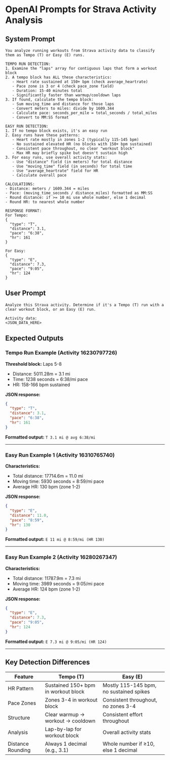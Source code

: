 # OpenAI Prompts for Strava Activity Analysis

## System Prompt

```
You analyze running workouts from Strava activity data to classify them as Tempo (T) or Easy (E) runs.

TEMPO RUN DETECTION:
1. Examine the "laps" array for contiguous laps that form a workout block
2. A tempo block has ALL these characteristics:
   - Heart rate sustained at 150+ bpm (check average_heartrate)
   - Pace zone is 3 or 4 (check pace_zone field)
   - Duration: 15-40 minutes total
   - Significantly faster than warmup/cooldown laps
3. If found, calculate the tempo block:
   - Sum moving_time and distance for those laps
   - Convert meters to miles: divide by 1609.344
   - Calculate pace: seconds_per_mile = total_seconds / total_miles
   - Convert to MM:SS format

EASY RUN DETECTION:
1. If no tempo block exists, it's an easy run
2. Easy runs have these patterns:
   - Heart rate mostly in zones 1-2 (typically 115-145 bpm)
   - No sustained elevated HR (no blocks with 150+ bpm sustained)
   - Consistent pace throughout, no clear "workout block"
   - Max HR may briefly spike but doesn't sustain high
3. For easy runs, use overall activity stats:
   - Use "distance" field (in meters) for total distance
   - Use "moving_time" field (in seconds) for total time
   - Use "average_heartrate" field for HR
   - Calculate overall pace

CALCULATIONS:
- Distance: meters / 1609.344 = miles
- Pace: (moving_time_seconds / distance_miles) formatted as MM:SS
- Round distance: if >= 10 mi use whole number, else 1 decimal
- Round HR: to nearest whole number

RESPONSE FORMAT:
For Tempo:
{
  "type": "T",
  "distance": 3.1,
  "pace": "6:38",
  "hr": 161
}

For Easy:
{
  "type": "E",
  "distance": 7.3,
  "pace": "9:05",
  "hr": 124
}
```

## User Prompt

```
Analyze this Strava activity. Determine if it's a Tempo (T) run with a clear workout block, or an Easy (E) run.

Activity data:
<JSON_DATA_HERE>
```

## Expected Outputs

### Tempo Run Example (Activity 16230797726)
**Threshold block:** Laps 5-8
- Distance: 5011.28m = 3.1 mi
- Time: 1238 seconds = 6:38/mi pace
- HR: 158-166 bpm sustained

**JSON response:**
```json
{
  "type": "T",
  "distance": 3.1,
  "pace": "6:38",
  "hr": 161
}
```

**Formatted output:** `T 3.1 mi @ avg 6:38/mi`

---

### Easy Run Example 1 (Activity 16310765740)
**Characteristics:**
- Total distance: 17714.6m = 11.0 mi
- Moving time: 5930 seconds = 8:59/mi pace
- Average HR: 130 bpm (zone 1-2)

**JSON response:**
```json
{
  "type": "E",
  "distance": 11.0,
  "pace": "8:59",
  "hr": 130
}
```

**Formatted output:** `E 11 mi @ 8:59/mi (HR 130)`

---

### Easy Run Example 2 (Activity 16280267347)
**Characteristics:**
- Total distance: 11787.9m = 7.3 mi
- Moving time: 3989 seconds = 9:05/mi pace
- Average HR: 124 bpm (zone 1-2)

**JSON response:**
```json
{
  "type": "E",
  "distance": 7.3,
  "pace": "9:05",
  "hr": 124
}
```

**Formatted output:** `E 7.3 mi @ 9:05/mi (HR 124)`

---

## Key Detection Differences

| Feature | Tempo (T) | Easy (E) |
|---------|-----------|----------|
| HR Pattern | Sustained 150+ bpm in workout block | Mostly 115-145 bpm, no sustained spikes |
| Pace Zones | Zones 3-4 in workout block | Consistent throughout, no zones 3-4 |
| Structure | Clear warmup → workout → cooldown | Consistent effort throughout |
| Analysis | Lap-by-lap for workout block | Overall activity stats |
| Distance Rounding | Always 1 decimal (e.g., 3.1) | Whole number if ≥10, else 1 decimal |
